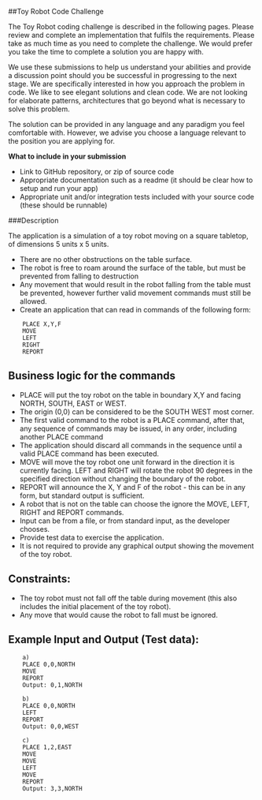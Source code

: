 ##Toy Robot Code Challenge

The Toy Robot coding challenge is described in the following pages. Please review and complete an implementation that fulfils the requirements. Please take as much time as you need to complete the challenge. We would prefer you take the time to complete a solution you are happy with.

We use these submissions to help us understand your abilities and provide a discussion point should you be successful in progressing to the next stage. We are specifically interested in how you approach the problem in code. We like to see elegant solutions and clean code. We are not looking for elaborate patterns, architectures that go beyond what is necessary to solve this problem.

The solution can be provided in any language and any paradigm you feel comfortable with. However, we advise you choose a language relevant to the position you are applying for.

**What to include in your submission**
* Link to GitHub repository, or zip of source code
* Appropriate documentation such as a readme (it should be clear how to setup and run your app)
* Appropriate unit and/or integration tests included with your source code (these should be runnable)


###Description

The application is a simulation of a toy robot moving on a square tabletop, of dimensions 5
units x 5 units.
* There are no other obstructions on the table surface.
* The robot is free to roam around the surface of the table, but must be prevented from
falling to destruction
* Any movement that would result in the robot falling from the table must be prevented,
however further valid movement commands must still be allowed.
* Create an application that can read in commands of the following form:

```
    PLACE X,Y,F
    MOVE
    LEFT
    RIGHT
    REPORT
```

## Business logic for the commands

* PLACE will put the toy robot on the table in boundary X,Y and facing NORTH, SOUTH,
EAST or WEST.
* The origin (0,0) can be considered to be the SOUTH WEST most corner.
* The first valid command to the robot is a PLACE command, after that, any sequence of
commands may be issued, in any order, including another PLACE command
* The application should discard all commands in the sequence until a valid PLACE
command has been executed.
* MOVE will move the toy robot one unit forward in the direction it is currently facing.
LEFT and RIGHT will rotate the robot 90 degrees in the specified direction without
changing the boundary of the robot.
* REPORT will announce the X, Y and F of the robot - this can be in any form, but standard
output is sufficient.
* A robot that is not on the table can choose the ignore the MOVE, LEFT, RIGHT and
REPORT commands.
* Input can be from a file, or from standard input, as the developer chooses.
* Provide test data to exercise the application.
*  It is not required to provide any graphical output showing the movement of the toy robot.

## Constraints:

* The toy robot must not fall off the table during movement (this also includes the initial
placement of the toy robot).
* Any move that would cause the robot to fall must be ignored.

## Example Input and Output (Test data):

```
    a)
    PLACE 0,0,NORTH
    MOVE
    REPORT
    Output: 0,1,NORTH
    
    b)
    PLACE 0,0,NORTH
    LEFT
    REPORT
    Output: 0,0,WEST
    
    c)
    PLACE 1,2,EAST
    MOVE
    MOVE
    LEFT
    MOVE
    REPORT
    Output: 3,3,NORTH

``` 